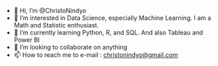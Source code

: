 - 👋 Hi, I’m @ChristoNindyo
- 👀 I’m interested in Data Science, especially Machine Learning. I am a Math and Statistic enthusiast.
- 🌱 I’m currently learning Python, R, and SQL. And also Tableau and Power BI
- 💞️ I’m looking to collaborate on anything
- 📫 How to reach me to e-mail : christonindyo@gmail.com

<!---
ChristoNindyo/ChristoNindyo is a ✨ special ✨ repository because its `README.md` (this file) appears on your GitHub profile.
You can click the Preview link to take a look at your changes.
--->
